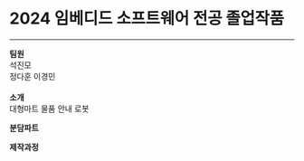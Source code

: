 # 2024 임베디드 소프트웨어 전공 졸업작품
---
**팀원**</br>
석진모  
정다훈
이경민
<br></br>
**소개**</br>
대형마트 물품 안내 로봇

**분담파트**</br>

**제작과정**</br>


